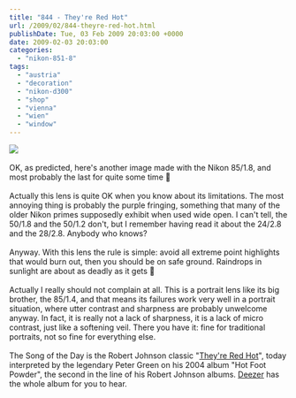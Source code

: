```yaml
---
title: "844 - They're Red Hot"
url: /2009/02/844-theyre-red-hot.html
publishDate: Tue, 03 Feb 2009 20:03:00 +0000
date: 2009-02-03 20:03:00
categories: 
  - "nikon-851-8"
tags: 
  - "austria"
  - "decoration"
  - "nikon-d300"
  - "shop"
  - "vienna"
  - "wien"
  - "window"
---
```

<a href="https://d25zfm9zpd7gm5.cloudfront.net/1200x1200/2009/20090203_074941_ps.jpg" target="_blank"><img src="https://d25zfm9zpd7gm5.cloudfront.net/0600x0600/2009/20090203_074941_ps.jpg"/></a><br/><br/>OK, as predicted, here's another image made with the Nikon 85/1.8, and most probably the last for quite some time 🙂 <br/><br/>Actually this lens is quite OK when you know about its limitations. The most annoying thing is probably the purple fringing, something that many of the older Nikon primes supposedly exhibit when used wide open. I can't tell, the 50/1.8 and the 50/1.2 don't, but I remember having read it about the 24/2.8 and the 28/2.8. Anybody who knows?<br/><br/>Anyway. With this lens the rule is simple: avoid all extreme point highlights that would burn out, then you should be on safe ground. Raindrops in sunlight are about as deadly as it gets 🙂<br/><br/> Actually I really should not complain at all. This is a portrait lens like its big brother, the 85/1.4, and that means its failures work very well in a portrait situation, where utter contrast and sharpness are probably unwelcome anyway. In fact, it is really not a lack of sharpness, it is a lack of micro contrast, just like a softening veil. There you have it: fine for traditional portraits, not so fine for everything else.<br/><br/>The Song of the Day is the Robert Johnson classic "<a href="http://www.lyricstime.com/robert-johnson-they-re-red-hot-lyrics.html" target="_blank">They're Red Hot</a>", today interpreted by the legendary Peter Green on his 2004 album "Hot Foot Powder", the second in the line of his Robert Johnson albums. <a href="http://www.deezer.com/#music/album/208704" target="_blank">Deezer</a> has the whole album for you to hear.
